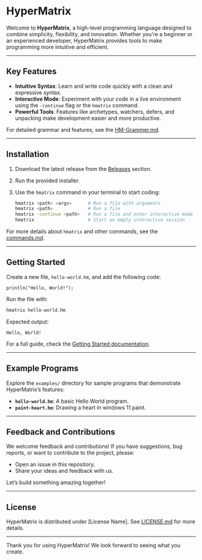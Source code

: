 # HyperMatrix

Welcome to **HyperMatrix**, a high-level programming language designed to combine simplicity, flexibility, and innovation. Whether you’re a beginner or an experienced developer, HyperMatrix provides tools to make programming more intuitive and efficient.

---

## Key Features

- **Intuitive Syntax**: Learn and write code quickly with a clean and expressive syntax.
- **Interactive Mode**: Experiment with your code in a live environment using the `-continue` flag or the `hmatrix` command.
- **Powerful Tools**: Features like archetypes, watchers, defers, and unpacking make development easier and more productive.

For detailed grammar and features, see the [HM-Grammer.md](docs/HM-Grammer.md).

---

## Installation

1. Download the latest release from the [Releases](https://github.com/HyperMatrixDev/HyperMatrix-Language/releases) section.
2. Run the provided installer.
3. Use the `hmatrix` command in your terminal to start coding:

   ```bash
   hmatrix <path> <args>      # Run a file with arguments
   hmatrix <path>             # Run a file
   hmatrix -continue <path>   # Run a file and enter interactive mode
   hmatrix                    # Start an empty interactive session
   ```

For more details about `hmatrix` and other commands, see the [commands.md](docs/commands.md).

---

## Getting Started

Create a new file, `hello-world.hm`, and add the following code:

```hypermatrix
println("Hello, World!");
```

Run the file with:

```bash
hmatrix hello-world.hm
```

Expected output:
```
Hello, World!
```

For a full guide, check the [Getting Started documentation](docs/getting-started.md).

---

## Example Programs

Explore the `examples/` directory for sample programs that demonstrate HyperMatrix’s features:

- **`hello-world.hm`**: A basic Hello World program.
- **`paint-heart.hm`**: Drawing a heart in windows 11 paint.

---

## Feedback and Contributions

We welcome feedback and contributions! If you have suggestions, bug reports, or want to contribute to the project, please:

- Open an issue in this repository.
- Share your ideas and feedback with us.

Let’s build something amazing together!

---

## License

HyperMatrix is distributed under [License Name]. See [LICENSE.md](LICENSE.md) for more details.

---

Thank you for using HyperMatrix! We look forward to seeing what you create.
